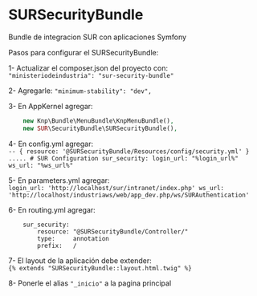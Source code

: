 SURSecurityBundle
=================

Bundle de integracion SUR con aplicaciones Symfony

Pasos para configurar el SURSecurityBundle:

1- Actualizar el composer.json del proyecto con: <br />
        ```"ministeriodeindustria": "sur-security-bundle"```
		
2- Agregarle:  ```"minimum-stability": "dev",```

3- En AppKernel agregar: <br />
```php
	new Knp\Bundle\MenuBundle\KnpMenuBundle(),
	new SUR\SecurityBundle\SURSecurityBundle(),
```
4- En config.yml agregar: <br />
	```
	-- { resource: '@SURSecurityBundle/Resources/config/security.yml' }
	.....
	# SUR Configuration
	sur_security:
		login_url: "%login_url%"
		ws_url: "%ws_url%"
	```
		
5- En parameters.yml agregar:<br />
	```
	login_url: 'http://localhost/sur/intranet/index.php'
    	ws_url: 'http://localhost/industriaws/web/app_dev.php/ws/SURAuthentication'
	```
    
6- En routing.yml agregar:<br />
```
	sur_security:
		resource: "@SURSecurityBundle/Controller/"
		type:     annotation
		prefix:   /
```		  
7- El layout de la aplicación debe extender: <br />
	```{% extends "SURSecurityBundle::layout.html.twig" %}```
	
8- Ponerle el alias ```"_inicio"``` a la pagina principal
